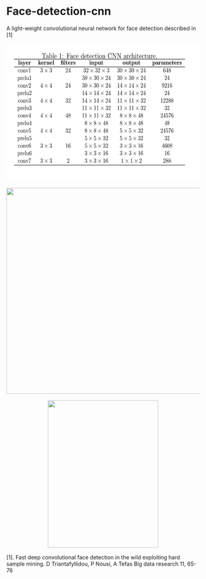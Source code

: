 # Face-detection-cnn

A light-weight convolutional neural network for face detection described in [1]


<p align="center">
<img width = "598" height = "360" src="https://github.com/danaitri/Face-detection-cnn/blob/master/Getting%20started.tex-page-001.jpg">
</p>
<p align="center">
<img width="717" height="537" src="https://github.com/danaitri/papers/blob/master/BigDataResearch/detection_examples/12_Group_Group_12_Group_Group_12_201.jpg.jpgdetected00.jpg">
</p>

<p align="center">
<img width="288" height="384" src="https://github.com/danaitri/papers/blob/master/BigDataResearch/FDDB000000.jpg">
</p>

[1]. Fast deep convolutional face detection in the wild exploiting hard sample mining. D Triantafyllidou, P Nousi, A Tefas Big data research 11, 65-76


